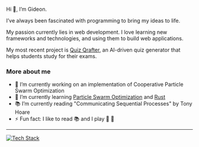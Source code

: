 Hi 👋, I’m Gideon.

I’ve always been fascinated with programming to bring my ideas to life.

My passion currently lies in web development. I love learning new frameworks and technologies, and using them to build web applications.

My most recent project is [Quiz Qrafter](https://quizqrafter.onrender.com), an AI-driven quiz generator that helps students study for their exams.

### More about me
- 🔭 I’m currently working on an implementation of Cooperative Particle Swarm Optimization
- 🌱 I’m currently learning [Particle Swarm Optimization](https://en.wikipedia.org/wiki/Particle_swarm_optimization) and [Rust](https://www.rust-lang.org/)
- 📚 I’m currently reading "Communicating Sequential Processes" by Tony Hoare
- ⚡ Fun fact: I like to read 📚 and I play 🎺 🎹

---

[![Tech Stack](https://skillicons.dev/icons?i=html,css,js,py,ts,java,ruby,dart,rust,nodejs,express,nestjs,rails,fastapi,spring,graphql,react,angular,astro,postgres,redis,prisma,sklearn,flutter,firebase,gcp)](https://skillicons.dev)


<!--
**gideonoludeyi/gideonoludeyi** is a ✨ _special_ ✨ repository because its `README.md` (this file) appears on your GitHub profile.

Here are some ideas to get you started:

- 🔭 I’m currently working on ...
- 🌱 I’m currently learning ...
- 👯 I’m looking to collaborate on ...
- 🤔 I’m looking for help with ...
- 💬 Ask me about ...
- 📫 How to reach me: ...
- 😄 Pronouns: ...
- ⚡ Fun fact: ...
-->
